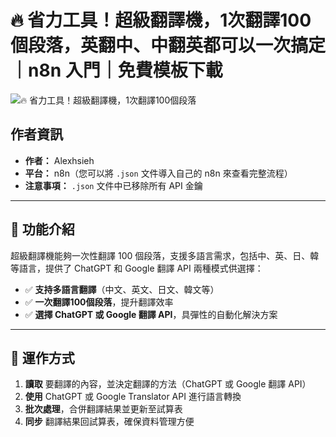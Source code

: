 # 🔥 省力工具！超級翻譯機，1次翻譯100個段落，英翻中、中翻英都可以一次搞定｜n8n 入門｜免費模板下載

![🔥 省力工具！超級翻譯機，1次翻譯100個段落](https://github.com/qwedsazxc78/ai-automation-n8n/blob/main/n8n/7-super-translator-100-batch/cover.png?raw=true)

## 作者資訊

* **作者：** Alexhsieh
* **平台：** n8n（您可以將 `.json` 文件導入自己的 n8n 來查看完整流程）
* **注意事項：** `.json` 文件中已移除所有 API 金鑰

---

## 📌 功能介紹

超級翻譯機能夠一次性翻譯 100 個段落，支援多語言需求，包括中、英、日、韓等語言，提供了 ChatGPT 和 Google 翻譯 API 兩種模式供選擇：

* ✅ **支持多語言翻譯**（中文、英文、日文、韓文等）
* ✅ **一次翻譯100個段落**，提升翻譯效率
* ✅ **選擇 ChatGPT 或 Google 翻譯 API**，具彈性的自動化解決方案

---

## 🔧 運作方式

1. **讀取** 要翻譯的內容，並決定翻譯的方法（ChatGPT 或 Google 翻譯 API）
2. **使用** ChatGPT 或 Google Translator API 進行語言轉換
3. **批次處理**，合併翻譯結果並更新至試算表
4. **同步** 翻譯結果回試算表，確保資料管理方便

